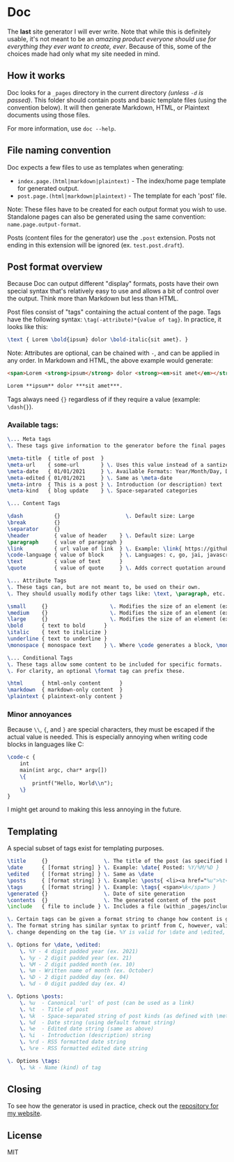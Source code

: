 # Doc

The **last** site generator I will ever write. Note that while this is definitely usable, it's not meant to be an *amazing product everyone should use for everything they ever want to create, ever*. Because of this, some of the choices made had only what my site needed in mind.

## How it works

Doc looks for a `_pages` directory in the current directory *(unless `-d` is passed)*. This folder should contain posts and basic template files (using the convention below). It will then generate Markdown, HTML, or Plaintext documents using those files.

For more information, use `doc --help`.

## File naming convention

Doc expects a few files to use as templates when generating:

- `index.page.(html|markdown|plaintext)` - The index/home page template for generated output.
- `post.page.(html|markdown|plaintext)` - The template for each 'post' file.

Note: These files have to be created for each output format you wish to use. Standalone pages can also be generated using the same convention: `name.page.output-format`.

Posts (content files for the generator) use the `.post` extension. Posts not ending in this extension will be ignored (ex. `test.post.draft`).

## Post format overview

Because Doc can output different "display" formats, posts have their own special syntax that's relatively easy to use and allows a bit of control over the output. Think more than Markdown but less than HTML.

Post files consist of "tags" containing the actual content of the page. Tags have the following syntax: `\tag(-attribute)*{value of tag}`. In practice, it looks like this:

```tex
\text { Lorem \bold{ipsum} dolor \bold-italic{sit amet}. }
```

Note: Attributes are optional, can be chained with `-`, and can be applied in any order. In Markdown and HTML, the above example would generate:

```html
<span>Lorem <strong>ipsum</strong> dolor <strong><em>sit amet</em></strong>.</span>
```

```markdown
Lorem **ipsum** dolor ***sit amet***.
```

Tags always need `{}` regardless of if they require a value (example: `\dash{}`).

### Available tags:

```tex
\... Meta tags
\. These tags give information to the generator before the final pages are created.

\meta-title  { title of post  }
\meta-url    { some-url       } \. Uses this value instead of a santized version of \meta-title
\meta-date   { 01/01/2021     } \. Available Formats: Year/Month/Day, Day/Month/Year, Month/Day/Year
\meta-edited { 01/01/2021     } \. Same as \meta-date
\meta-intro  { This is a post } \. Introduction (or description) text
\meta-kind   { blog update    } \. Space-separated categories

\... Content Tags

\dash          {}                     \. Default size: Large
\break         {}
\separator     {}
\header        { value of header    } \. Default size: Large
\paragraph     { value of paragraph }
\link          { url value of link  } \. Example: \link{ https://github.com GitHub Homepage }
\code-language { value of block     } \. Languages: c, go, jai, javascript, lua, python
\text          { value of text      }
\quote         { value of quote     } \. Adds correct quotation around its value

\... Attribute Tags
\. These tags can, but are not meant to, be used on their own.
\. They should usually modify other tags like: \text, \paragraph, etc.

\small     {}                    \. Modifies the size of an element (ex. an <h3>) 
\medium    {}                    \. Modifies the size of an element (ex. an <h2>)
\large     {}                    \. Modifies the size of an element (ex. an <h1>)
\bold      { text to bold      }
\italic    { text to italicize }
\underline { text to underline }
\monospace { monospace text    } \. Where \code generates a block, \monospace is inline

\... Conditional Tags
\. These tags allow some content to be included for specific formats.
\. For clarity, an optional \format tag can prefix these.

\html      { html-only content      }
\markdown  { markdown-only content  }
\plaintext { plaintext-only content }
```

### Minor annoyances

Because `\\`, `{`, and `}` are special characters, they must be escaped if the actual value is needed. This is especially annoying when writing code blocks in languages like C:

```tex
\code-c {
    int
    main(int argc, char* argv[])
    \{
        printf("Hello, World\\n");
    \}
}
```

I might get around to making this less annoying in the future.

## Templating

A special subset of tags exist for templating purposes.

```tex
\title     {}                  \. The title of the post (as specified by \meta-title)
\date      { [format string] } \. Example: \date{ Posted: %Y/%M/%D }
\edited    { [format string] } \. Same as \date
\posts     { [format string] } \. Example: \posts{ <li><a href="%u">%t</a></li> }
\tags      { [format string] } \. Example: \tags{ <span>%k</span> }
\generated {}                  \. Date of site generation
\contents  {}                  \. The generated content of the post
\include   { file to include } \. Includes a file (within _pages/include) directly. Note: the file will not processed

\. Certain tags can be given a format string to change how content is generated.
\. The format string has similar syntax to printf from C, however, valid values
\. change depending on the tag (ie. %Y is valid for \date and \edited, but not \posts).

\. Options for \date, \edited:
    \. %Y - 4 digit padded year (ex. 2021)
    \. %y - 2 digit padded year (ex. 21)
    \. %M - 2 digit padded month (ex. 10)
    \. %m - Written name of month (ex. October)
    \. %D - 2 digit padded day (ex. 04)
    \. %d - 0 digit padded day (ex. 4)

\. Options \posts:
    \. %u  - Canonical 'url' of post (can be used as a link)
    \. %t  - Title of post
    \. %k  - Space-separated string of post kinds (as defined with \meta-kind)
    \. %d  - Date string (using default format string)
    \. %e  - Edited date string (same as above)
    \. %i  - Introduction (description) string
    \. %rd - RSS formatted date string 
    \. %re - RSS formatted edited date string

\. Options \tags:
    \. %k - Name (kind) of tag
```

## Closing

To see how the generator is used in practice, check out the [repository for my website](https://github.com/judah-caruso/judah-caruso.github.io).

## License

MIT